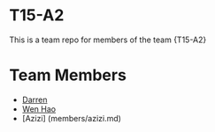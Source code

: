 # T15-A2
This is a team repo for members of the team {T15-A2}

# Team Members
* [Darren](members/darren.md)
* [Wen Hao](members/WenHao.md)
* [Azizi] (members/azizi.md)